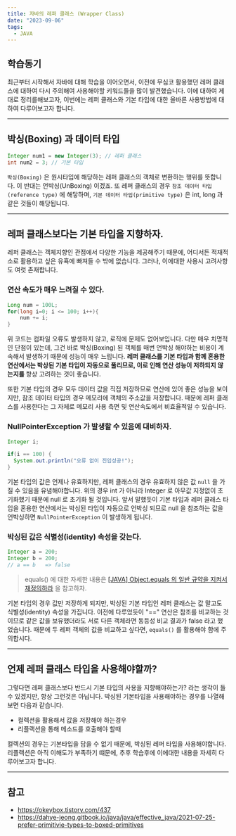 ```yaml
---
title: 자바의 레퍼 클래스 (Wrapper Class)
date: "2023-09-06"
tags:
  - JAVA
---
```


## 학습동기

최근부터 시작해서 자바에 대해 학습을 이어오면서, 이전에 무심코 활용했던 레퍼 클래스에 대하여 다시 주의해여 사용해야할 키워드들을 많이 발견했습니다. 이에 대하여 제대로 정리를해보고자, 이번에는 레퍼 클래스와 기본 타입에 대한 올바른 사용방법에 대하여 다루어보고자 합니다.

---

## 박싱(Boxing) 과 데이터 타입

```java
Integer num1 = new Integer(3); // 레퍼 클래스
int num2 = 3; // 기본 타입
```

`박싱(Boxing)` 은 원시타입에 해당하는 레퍼 클래스의 객체로 변환하는 행위를 뜻합니다. 이 반대는 언박싱(UnBoxing) 이겠죠. 또 레퍼 클래스의 경우 `참조 데이터 타입(reference type)` 에 해닿하며, `기본 데이터 타입(primitive type)` 은 int, long 과 같은 것들이 해당됩니다.

---

## 레퍼 클래스보다는 기본 타입을 지향하자.

레퍼 클래스는 객체지향인 관점에서 다양한 기능을 제공해주기 때문에, 어디서든 적재적소로 활용하고 싶은 유횩에 빠져들 수 밖에 없습니다. 그러나, 이에대한 사용시 고려사항도 여럿 존재합니다.

### 연산 속도가 매우 느려질 수 있다.

```java
Long num = 100L;
for(long i=0; i <= 100; i++){
	num += i;
}
```

위 코드는 컴파일 오류도 발생하지 않고, 로직에 문제도 없어보입니다. 다만 매우 치명적인 단점이 있는데, 그건 바로 박싱(Boxing) 된 객체를 매번 언박싱 해야하는 비용이 계속해서 발생하기 때문에 성능이 매우 느립니다. **레퍼 클래스를 기본 타입과 함께 혼용한 연산에서는 박상된 기본 타입이 자동으로 풀리므로, 이로 인해 연산 성능이 저하되지 않는지를** 항상 고려하는 것이 좋습니다.

또한 기본 타입의 경우 모두 데이터 값을 직접 저장하므로 연산에 있어 좋은 성능을 보이지만, 참조 데이터 타입의 경우 메모리에 객체의 주소값을 저장합니다. 때문에 레퍼 클래스를 사용한다는 그 자체로 메모리 사용 측면 및 연산속도에서 비효율적일 수 있습니다.

### NullPointerException 가 발생할 수 있음에 대비하자.

```java
Integer i;

if(i == 100) {
  System.out.println("오류 없이 진입성공!");
}
```

기본 타입의 값은 언제나 유효하지만, 레퍼 클래스의 경우 유효하지 않은 값 `null` 을 가질 수 있음을 유념해야합니다. 위의 경우 int 가 아니라 Integer 로 아무값 지정없이 초기화했기 때문에 null 로 초기화 될 것입니다. 앞서 말했듯이 기본 타입과 레퍼 클래스 타입을 혼용한 연산에서는 박싱된 타입이 자동으로 언박싱 되므로 null 을 참조하는 값을 언박싱하면 `NullPointerException` 이 발생하게 됩니다.

### 박싱된 값은 식별성(identity) 속성을 갖는다.

```java
Integer a = 200;
Integer b = 200;
// a == b   => false
```

> equals() 에 대한 자세한 내용은 [[JAVA] Object.equals 의 일반 규약을 지켜서 재정의하라](https://velog.io/@msung99/JAVA-Object.equals-%EC%9D%98-%EC%9D%BC%EB%B0%98-%EA%B7%9C%EC%95%BD%EC%9D%84-%EC%A7%80%EC%BC%9C%EC%84%9C-%EC%9E%AC%EC%A0%95%EC%9D%98%ED%95%98%EB%9D%BC) 을 참고하자.

기본 타입의 경우 값만 저장하게 되지만, 박싱된 기본 타입인 레퍼 클래스는 값 말고도 식별성(identity) 속성을 가집니다. 이전에 다루었듯이 "==" 연산은 참조를 비교하는 것이므로 같은 값을 보유했더라도 서로 다른 객체라면 동등성 비교 결과가 false 라고 했었습니다. 때문에 두 레퍼 객체의 값을 비교하고 싶다면, `equals()` 를 활용해야 함에 주의합시다.

---

## 언제 레퍼 클래스 타입을 사용해야할까?

그렇다면 레퍼 클래스보다 반드시 기본 타입의 사용을 지향해야하는가? 라는 생각이 들 수 있겠지만, 항상 그런것은 아닙니다. 박싱된 기본타입을 사용해야하는 경우를 나열해보면 다음과 같습니다.

- 컬렉션을 활용해서 값을 저장해야 하는경우
- 리플랙션을 통해 메소드를 호출해야 할때

컬렉션의 경우는 기본타입을 담을 수 없기 때문에, 박싱된 레퍼 타입을 사용해야합니다. 리플랙션은 아직 이해도가 부족하기 떄문에, 추후 학습후에 이에대한 내용을 자세히 다루어보고자 합니다.

---

## 참고

- https://okeybox.tistory.com/437
- https://dahye-jeong.gitbook.io/java/java/effective_java/2021-07-25-prefer-primitivie-types-to-boxed-primitives
